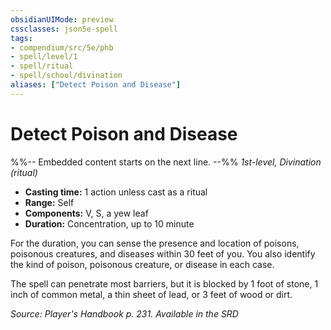 ```yaml
---
obsidianUIMode: preview
cssclasses: json5e-spell
tags:
- compendium/src/5e/phb
- spell/level/1
- spell/ritual
- spell/school/divination
aliases: ["Detect Poison and Disease"]
---
```

# Detect Poison and Disease
%%-- Embedded content starts on the next line. --%%
*1st-level, Divination (ritual)*  

- **Casting time:** 1 action unless cast as a ritual
- **Range:** Self
- **Components:** V, S, a yew leaf
- **Duration:** Concentration, up to 10 minute

For the duration, you can sense the presence and location of poisons, poisonous creatures, and diseases within 30 feet of you. You also identify the kind of poison, poisonous creature, or disease in each case.

The spell can penetrate most barriers, but it is blocked by 1 foot of stone, 1 inch of common metal, a thin sheet of lead, or 3 feet of wood or dirt.

*Source: Player's Handbook p. 231. Available in the <span title='Systems Reference Document (5.1)'>SRD</span>*
